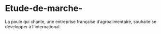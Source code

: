 # Etude-de-marche-
La poule qui chante, une entreprise française d’agroalimentaire, souhaite se développer à l'international.
